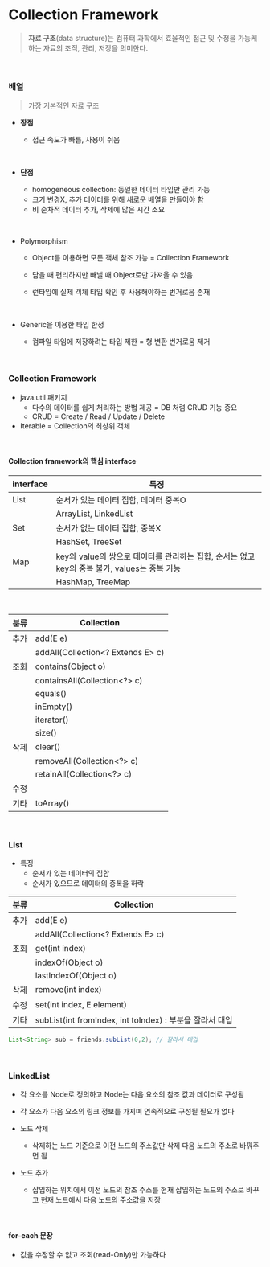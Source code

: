 # Collection Framework

> **자료 구조**(data structure)는 컴퓨터 과학에서 효율적인 접근 및 수정을 가능케하는 자료의 조직, 관리, 저장을 의미한다.

​       

### 배열

> 가장 기본적인 자료 구조

* **장점**

  * 접근 속도가 빠름, 사용이 쉬움

    ​        

* **단점**

  * homogeneous collection: 동일한 데이터 타입만 관리 가능
  * 크기 변경X, 추가 데이터를 위해 새로운 배열을 만들어야 함
  * 비 순차적 데이터 추가, 삭제에 많은 시간 소요

  ​      

* Polymorphism

  * Object를 이용하면 모든 객체 참조 가능 = Collection Framework

  * 담을 때 편리하지만 빼낼 때 Object로만 가져올 수 있음

  * 런타임에 실제 객체 타입 확인 후 사용해야하는 번거로움 존재

    ​      

* Generic을 이용한 타입 한정

  * 컴파일 타임에 저장하려는 타입 제한 = 형 변환 번거로움 제거

​        

### Collection Framework

* java.util 패키지
  * 다수의 데이터를 쉽게 처리하는 방법 제공 = DB 처럼 CRUD 기능 중요
  * CRUD = Create / Read / Update / Delete
* Iterable = Collection의 최상위 객체

​       

#### Collection framework의 핵심 interface

| interface | 특징                                                         |
| --------- | ------------------------------------------------------------ |
| List      | 순서가 있는 데이터 집합, 데이터 중복O                        |
|           | ArrayList, LinkedList                                        |
| Set       | 순서가 없는 데이터 집합, 중복X                               |
|           | HashSet, TreeSet                                             |
| Map       | key와 value의 쌍으로 데이터를 관리하는 집합, 순서는 없고 key의 중복 불가, values는 중복 가능 |
|           | HashMap, TreeMap                                             |

​           

| 분류 | Collection                        |
| ---- | --------------------------------- |
| 추가 | add(E e)                          |
|      | addAll(Collection<? Extends E> c) |
| 조회 | contains(Object o)                |
|      | containsAll(Collection<?> c)      |
|      | equals()                          |
|      | inEmpty()                         |
|      | iterator()                        |
|      | size()                            |
| 삭제 | clear()                           |
|      | removeAll(Collection<?> c)        |
|      | retainAll(Collection<?> c)        |
| 수정 |                                   |
| 기타 | toArray()                         |

​         

### List

* 특징
  * 순서가 있는 데이터의 집합
  * 순서가 있으므로 데이터의 중복을 허락

| 분류 | Collection                                               |
| ---- | -------------------------------------------------------- |
| 추가 | add(E e)                                                 |
|      | addAll(Collection<? Extends E> c)                        |
| 조회 | get(int index)                                           |
|      | indexOf(Object o)                                        |
|      | lastIndexOf(Object o)                                    |
| 삭제 | remove(int index)                                        |
| 수정 | set(int index, E element)                                |
| 기타 | subList(int fromIndex, int toIndex) : 부분을 잘라서 대입 |

```java
List<String> sub = friends.subList(0,2); // 잘라서 대입
```

​       

### LinkedList

*  각 요소를 Node로 정의하고 Node는 다음 요소의 참조 값과 데이터로 구성됨
  * 각 요소가 다음 요소의 링크 정보를 가지며 연속적으로 구성될 필요가 없다

* 노드 삭제
  * 삭제하는 노드 기준으로 이전 노드의 주소값만 삭제 다음 노드의 주소로 바꿔주면 됨
* 노드 추가
  * 삽입하는 위치에서 이전 노드의 참조 주소를 현재 삽입하는 노드의 주소로 바꾸고 현재 노드에서 다음 노드의 주소값을 저장

​        

#### for-each 문장

* 값을 수정할 수 없고 조회(read-Only)만 가능하다